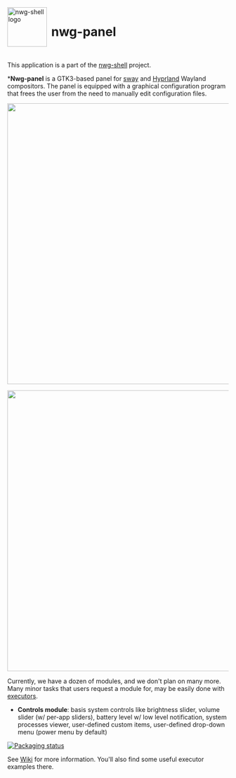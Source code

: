 <img src="https://github.com/nwg-piotr/nwg-panel/assets/20579136/36327f89-05b8-420d-998a-8f5f7d385545" width="90" style="margin-right:10px" align=left alt="nwg-shell logo">
<H1>nwg-panel</H1><br>

This application is a part of the [nwg-shell](https://nwg-piotr.github.io/nwg-shell) project.

***Nwg-panel** is a GTK3-based panel for [sway](https://github.com/swaywm/sway) and [Hyprland](https://github.com/hyprwm/Hyprland) 
Wayland compositors. The panel is equipped with a graphical configuration program that frees the user from the need to 
manually edit configuration files.

<img src="https://github.com/nwg-piotr/nwg-panel/assets/20579136/09866188-6819-4dfb-99df-40af53be859b" width=640><br>

<img src="https://github.com/nwg-piotr/nwg-panel/assets/20579136/1aeb8990-f355-4ba9-80e3-9aa2a46730ca" width=640>

Currently, we have a dozen of modules, and we don't plan on many more. Many minor tasks that users request a module for,
may be easily done with [executors](https://github.com/nwg-piotr/nwg-panel/wiki/modules:-Executor).

- **Controls module**: basis system controls like brightness slider, volume slider (w/ per-app sliders), battery 
level w/ low level notification, system processes viewer, user-defined custom items, user-defined drop-down menu (power menu by default)





[![Packaging status](https://repology.org/badge/vertical-allrepos/nwg-panel.svg)](https://repology.org/project/nwg-panel/versions)

See [Wiki](https://github.com/nwg-piotr/nwg-panel/wiki) for more information. You'll also find some useful
executor examples there.

